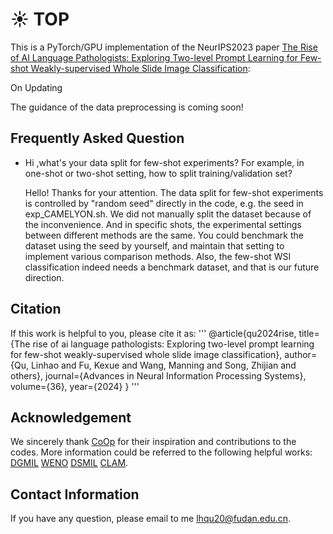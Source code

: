 # :sunny: TOP
This is a PyTorch/GPU implementation of the NeurIPS2023 paper [The Rise of AI Language Pathologists: Exploring Two-level Prompt Learning for Few-shot Weakly-supervised Whole Slide Image Classification](https://arxiv.org/abs/2305.17891):

On Updating

The guidance of the data preprocessing is coming soon!

## Frequently Asked Question
* Hi ,what's your data split for few-shot experiments? For example, in one-shot or two-shot setting, how to split training/validation set?

  Hello! Thanks for your attention. The data split for few-shot experiments is controlled by "random seed" directly in the code, e.g. the seed in exp_CAMELYON.sh. We did not manually split the dataset because of the inconvenience. And in specific shots, the experimental settings between different methods are the same. You could benchmark the dataset using the seed by yourself, and maintain that setting to implement various comparison methods. Also, the few-shot WSI classification indeed needs a benchmark dataset, and that is our future direction.

## Citation
If this work is helpful to you, please cite it as:
'''
@article{qu2024rise,
  title={The rise of ai language pathologists: Exploring two-level prompt learning for few-shot weakly-supervised whole slide image classification},
  author={Qu, Linhao and Fu, Kexue and Wang, Manning and Song, Zhijian and others},
  journal={Advances in Neural Information Processing Systems},
  volume={36},
  year={2024}
}
'''

## Acknowledgement
We sincerely thank [CoOp](https://github.com/KaiyangZhou/CoOp) for their inspiration and contributions to the codes.
More information could be referred to the following helpful works:
[DGMIL](https://github.com/miccaiif/DGMIL)
[WENO](https://github.com/miccaiif/WENO)
[DSMIL](https://github.com/binli123/dsmil-wsi)
[CLAM](https://github.com/mahmoodlab/CLAM).

## Contact Information
If you have any question, please email to me [lhqu20@fudan.edu.cn](lhqu20@fudan.edu.cn).
